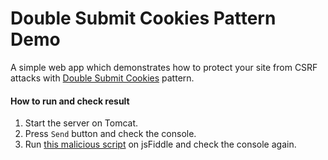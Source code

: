 # Double Submit Cookies Pattern Demo

A simple web app which demonstrates how to protect your site from CSRF attacks with [Double Submit Cookies](https://www.owasp.org/index.php/Cross-Site_Request_Forgery_(CSRF)_Prevention_Cheat_Sheet#Double_Submit_Cookies) pattern.

#### How to run and check result

1. Start the server on Tomcat.
2. Press `Send` button and check the console.
3. Run [this malicious script](http://jsfiddle.net/krasnyanskiy/33tw4wnj/3/) on jsFiddle and check the console again.
